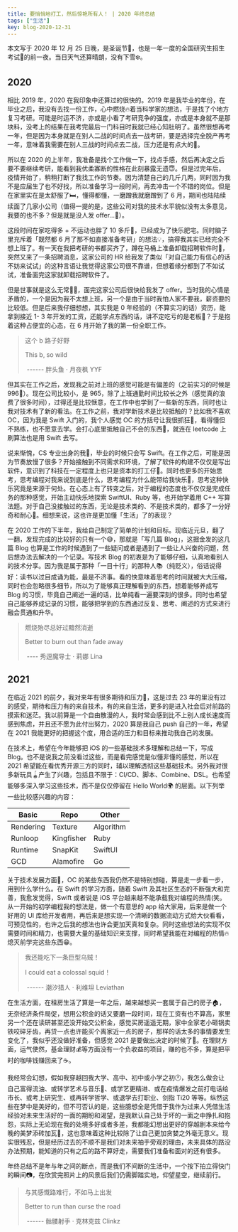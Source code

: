```yaml
---
title: 要悄悄地打工，然后惊艳所有人！ | 2020 年终总结
tags: ["生活"]
key: blog-2020-12-31
---
```


本文写于 2020 年 12 月 25 日晚，是圣诞节🎄，也是一年一度的全国研究生招生考试📖的前一夜。当日天气还算晴朗，没有下雪❄️。

<!--more-->



## 2020

相比 2019 年，2020 在我印象中还算过的很快的。2019 年是我毕业的年份，在毕业之后，我没有去找一份工作，心中燃烧🔥着当科学家的想法，于是找了个地方复习考研。可能是时运不济，亦或是小看了考研竞争的强度，亦或是本身就不是那块料，没考上的结果在我考完最后一门科目时我就已经心知肚明了。虽然很想再考一年，但是因为本身就是在别人二战的时间点去一战考研，要是选择完全脱产再考一年，意味着我需要在别人三战的时间点去二战，压力还是有点大的🥲。

所以在 2020 的上半年，我准备是找个工作做一下，找点手感，然后再决定之后要不要继续考研，能看到我优柔寡断的性格在此刻暴露无遗😇。但是过完年后，疫情开始了，稍稍打断了我找工作的节奏。因为清楚自己的几斤几两，同时因为我不是应届生了也不好找，所以准备学习一段时间，再去冲击一个不错的岗位。但是在家里实在是太舒服了🛏️，懂得都懂，一磨蹭我就磨蹭到了 6 月，期间也陆陆续续面了几家小公司（值得一提的是，这些公司对我的技术水平貌似没有太多意见，我要的也不多？但是就是没人发 offer...🤔）。

这段时间在家吃得多 + 不运动也胖了 10 多斤🐷，已经成为了快乐肥宅。同时脑子里充斥着「既然都 6 月了那不如直接准备考研」的想法💡，搞得我其实已经完全不想上班了。有一天在我把考研的书都买齐了，蹲在马桶上准备卸载招聘软件时🚽，突然又来了一条招聘消息，这家公司的 HR 给我发了类似「对自己能力有信心的话不妨来试试」的这种言语让我觉得这家公司很不靠谱，但想着缘分都到了不如试试，准备面完这家就卸载招聘软件了。

但是世事就是这么无常🤷‍♂️，面完这家公司后很快给我发了 offer。当时我的心情是矛盾的，一个是因为我不太想上班，另一个是由于当时我怕人家不要我，薪资要的比较低。但是后来我仔细想想，其实我是 0 年经验的（不算实习的话）资历，能拿到接近 1- 3 年开发的工资，还能学点东西的话，讲不定吃亏的是老板🤯？于是抱着这种占便宜的心态，在 6 月开始了我的第一份全职工作。

> 这个 b 路子好野
>
> This b, so wild
>
> ​										------ 胖头鱼 · 月夜枫   YYF

但其实在工作之后，发现我之前对上班的感觉可能是有偏差的（之前实习的时候是 996👊）。现在公司比较小，是 965，除了上班通勤时间比较长之外（感觉真的浪费了很多时间），过得还是比较惬意，在工作中也学到了一些新的东西，同时也让我对技术有了新的看法。在工作之前，我对学新技术是比较抵触的？比如我不喜欢 OC，因为我是 Swift 入门的，我个人感觉 OC 的方括号让我很抓狂🥴，看得懂但不熟练，也不愿意去学。会打心底里抵触自己不会的东西🙈，就连在 leetcode 上刷算法也是用 Swift 去写。

说来惭愧，CS 专业出身的我🧮，毕业的时候只会写 Swift。在工作之后，可能是因为节奏放慢了很多？开始接触到不同需求和环境，了解了软件的构建不仅仅是写出软件，意识到了科技在一定程度上也只是资本的打工仔👷。同时也更多的开始思考，思考编程对我来说到底是什么，思考编程为什么能带给我快乐🎈，思考这种快乐究竟是来源于何处。在心态上有了转变之后，对于编程的态度也不仅仅是完成任务的那种感觉，开始主动快乐地探索 SwiftUI、Ruby 等，也开始学着用 C++ 写算法题。对于自己没接触过的东西，无论是技术类的、不是技术类的，都多了一分好奇和耐心👶。细想来说，这也许是更加懂「生活」了的表现？

在 2020 工作的下半年，我给自己制定了简单的计划和目标。现临近元旦，翻了一翻，发现完成的比较好的只有一个😅，那就是「写几篇 Blog」，这掘金发的这几篇 Blog 也算是工作的时候遇到了一些疑问或者是遇到了一些让人兴奋的问题，然后想办法去解决的一个记录。写技术 Blog 的初衷是为了能够仔细，认真地看别人的技术分享。因为我是属于那种「一目十行」的那种人📚（纯贬义），俗话说得好：读书以过目成诵为能，最是不济事。看的快意味着思考的时间就被大大压缩，同时也会忽略很多细节，所以为了能够真正理解看到的东西，想着能够养成写 Blog 的习惯，毕竟自己阐述一遍的话，比单纯看一遍要深刻的很多。同时也希望自己能够养成记录的习惯，能够把学到的东西通过反复、思考、阐述的方式来进行融会贯通和升华。

> 燃烧殆尽总好过黯然消逝
>
> Better to burn out than fade away
>
> ​										---- 秀逗魔导士 · 莉娜   Lina



## 2021

在临近 2021 的前夕，我对来年有很多期待和压力🍐，这是过去 23 年的里没有过的感受，期待和压力有的来自技术，有的来自生活，更多的是进入社会后对前路的摸索和迷茫。我以前算是一个自由散漫的人，我时常会感到比不上别人成长速度而感到焦虑，并且还不愿为此付出努力，2020 算是我自己 push 自己的一年，希望在 2021 我能更好的把握这个度，用合适的压力和目标来推动我自己的发展。

在技术上，希望在今年能够把 iOS 的一些基础技术多理解和总结一下，写成 Blog。也不是说我之前没看过这些，而是看完感觉是似懂非懂的感觉，所以在 2021 希望能在看优秀开源三方的同时，辅以理解透彻这些基础技术。另外我对很多新玩具🪀产生了兴趣，包括且不限于：CI/CD、脚本、Combine、DSL。也希望能够多深入学习这些技术，而不是仅仅停留在 Hello World🌍 的层面。以下列举一些比较感兴趣的内容：

| Basic     | Repo       | Other     |
| --------- | ---------- | --------- |
| Rendering | Texture    | Algorithm |
| Runloop   | Kingfisher | Ruby      |
| Runtime   | SnapKit    | SwiftUI   |
| GCD       | Alamofire  | Go        |

关于技术发展方面🔧，OC 的某些东西我仍然不是特别想碰，算是走一步看一步，用到什么学什么。在 Swift 的学习方面，随着 Swift 及其社区生态的不断强大和完善，我愈发觉得，Swift 或者说是 iOS 平台越来越不能承载我对编程的热情(笑。从一开始的初学编程我的想法是，做一个有意思的 app 给大家用，后来是做一个好用的 UI 库给开发者用，再后来是想实现一个清晰的数据流动方式给大伙看看，可预见性的，也许之后我的想法也许会更加天真和复杂。同时这些想法的实现不仅需要时间和精力，也需要大量的基础知识来支撑，同时希望我能在对编程的热情🔥熄灭前学完这些东西😁。

> 我还能吃下一条巨型乌贼！
>
> I could eat a colossal squid！
>
> ​										------ 潮汐猎人 · 利维坦   Leviathan

在生活方面，在租房生活了算是一年之后，越来越想买一套属于自己的房子🏠，无奈经济条件局促，想用公积金的话又要磨一段时间，现在工资有也不算高，家里另一个还在读研甚至还没开始交公积金，感觉买房遥遥无期，家中全家老小砸锅卖铁咬碎牙齿，再贷一点也许能买个离家近一点的房子，那样的话太多的事情要发生变化了，我似乎还没做好准备，但感觉 2021 是要做出决定的时候了🥶。在理财方面，运气使然，基金理财💰等方面没有一个负收益的项目，赚的也不多，算是把平时的咖啡钱赚回来了☕️。

我经常会幻想，假如我穿越回我大学、高中、初中或小学之初🕐，我怎么做会让自己富得流油、或转学艺术与音乐🎼、或学艺更精进、或在疫情爆发之前打电话给市长、或考上研究生、或再转学哲学、或退学去打职业、剑指 Ti20 等等。纵然这些在梦中是美好的，但不可否认的是，这些臆想全是凭借于我作为过来人凭借生活经验对未来生活好的一面的期盼和渴望，是我默认自己处于坏的一面之中挣扎和抱怨，实际上无论现在我的处境多好或者多差，我都能幻想出更好的穿越剧本来给今晚的美梦添砖加瓦🧱，这也意味着这种比较除了让自己更加贪婪之外毫无意义。现实很残忍，但是经历过去的不顺不是我们对未来袖手旁观的理由，未来具体的路没办法预期，能知道的只有之后的路不算好走，需要我们准备和面对的还有很多。

年终总结不是年与年之间的断点，而是我们不间断的生活中，一个按下拍立得快门的瞬间📷，在欣赏完照片上的风景后我们仍需脚踏实地，仰望星空，继续前行。

> 与其感慨路难行，不如马上出发
>
> Better to run than curse the road
>
> ​										------ 骷髅射手 · 克林克兹   Clinkz